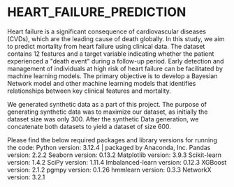 # HEART_FAILURE_PREDICTION
Heart failure is a significant consequence of cardiovascular diseases (CVDs), which are the leading cause of death globally. In this study, we aim to predict mortality from heart failure using clinical data. The dataset contains 12 features and a target variable indicating whether the patient experienced a "death event" during a follow-up period. Early detection and management of individuals at high risk of heart failure can be facilitated by machine learning models. The primary objective is to develop a Bayesian Network model and other machine learning models that identifies relationships between key clinical features and mortality.

We generated synthetic data as a part of this project. The purpose of generating synthetic data was to maximize our dataset, as initially the dataset size was only 300. After the synthetic Data generation, we concatenate both datasets to yield a dataset of size 600. 

Please find the below required packages and library versions for running the code:
Python version: 3.12.4 | packaged by Anaconda, Inc. 
Pandas version: 2.2.2
Seaborn version: 0.13.2
Matplotlib version: 3.9.3
Scikit-learn version: 1.4.2
SciPy version: 1.11.4
Imbalanced-learn version: 0.12.3
XGBoost version: 2.1.2
pgmpy version: 0.1.26
hmmlearn version: 0.3.3
NetworkX version: 3.2.1
